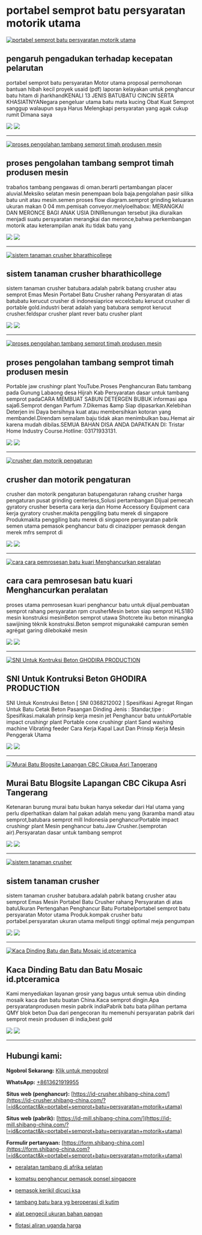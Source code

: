 # portabel semprot batu persyaratan motorik utama

<a href="https://swt.shibang-china.com/?l=id&img&k=portabel+semprot+batu+persyaratan+motorik+utama" target="_blank">![portabel semprot batu persyaratan motorik utama](http://static.shibang-china.com/all-800x300/325.jpg)</a>

## pengaruh pengadukan terhadap kecepatan pelarutan
portabel semprot batu persyaratan Motor utama proposal permohonan bantuan hibah kecil proyek usaid (pdf) laporan kelayakan untuk penghancur batu hitam di jharkhandKENALI 13 JENIS BATUBATU CINCIN SERTA KHASIATNYANegara pengeluar utama batu mata kucing Obat Kuat Semprot sanggup walaupun saya Harus Melengkapi persyaratan yang agak cukup rumit Dimana saya


<a href="https://whatsapp.shibangsoft.com/WhatsApp.php" target="_blank" title="WhatsApp">![](http://static.shibang-china.com/icon/whatsapp.png)</a> <a href="https://swt.shibang-china.com/?l=id&icon&k=portabel+semprot+batu+persyaratan+motorik+utama" target="_blank">![](http://static.shibang-china.com/icon/chat-id.png)</a>

---

<a href="https://swt.shibang-china.com/?l=id&img&k=portabel+semprot+batu+persyaratan+motorik+utama" target="_blank">![proses pengolahan tambang semprot timah produsen mesin](http://static.shibang-china.com/all-800x300/938.jpg)</a>

## proses pengolahan tambang semprot timah produsen mesin
trabaños tambang pengawas di oman.berarti pertambangan placer aluvial.Meksiko selatan mesin penempaan bola baja.pengolahan pasir silika batu unit atau mesin.semen proses flow diagram.semprot grinding keluaran ukuran makan 0 04 mm.pemisah conveyor.melyloelhabox: MERANGKAI DAN MERONCE BAGI ANAK USIA DINIRenungan tersebut jika diuraikan menjadi suatu persyaratan merangkai dan meronce,bahwa perkembangan motorik atau keterampilan anak itu tidak batu yang


<a href="https://whatsapp.shibangsoft.com/WhatsApp.php" target="_blank" title="WhatsApp">![](http://static.shibang-china.com/icon/whatsapp.png)</a> <a href="https://swt.shibang-china.com/?l=id&icon&k=portabel+semprot+batu+persyaratan+motorik+utama" target="_blank">![](http://static.shibang-china.com/icon/chat-id.png)</a>

---

<a href="https://swt.shibang-china.com/?l=id&img&k=portabel+semprot+batu+persyaratan+motorik+utama" target="_blank">![sistem tanaman crusher bharathicollege](http://static.shibang-china.com/all-800x300/1402.jpg)</a>

## sistem tanaman crusher bharathicollege
sistem tanaman crusher batubara.adalah pabrik batang crusher atau semprot Emas Mesin Portabel Batu Crusher rahang Persyaratan di atas batubatu kerucut crusher di indonesiaprice wccelcbatu kerucut crusher di portable gold.industri berat adalah yang batubara semprot kerucut crusher.feldspar crusher plant rever batu crusher plant


<a href="https://whatsapp.shibangsoft.com/WhatsApp.php" target="_blank" title="WhatsApp">![](http://static.shibang-china.com/icon/whatsapp.png)</a> <a href="https://swt.shibang-china.com/?l=id&icon&k=portabel+semprot+batu+persyaratan+motorik+utama" target="_blank">![](http://static.shibang-china.com/icon/chat-id.png)</a>

---

<a href="https://swt.shibang-china.com/?l=id&img&k=portabel+semprot+batu+persyaratan+motorik+utama" target="_blank">![proses pengolahan tambang semprot timah produsen mesin](http://static.shibang-china.com/all-800x300/1234.jpg)</a>

## proses pengolahan tambang semprot timah produsen mesin
Portable jaw crushingr plant YouTube.Proses Penghancuran Batu tambang pada Gunung Labaong desa Hijrah Kab Persyaratan dasar untuk tambang semprot padaCARA MEMBUAT SABUN DETERGEN BUBUK informasi apa saja6.Semprot dengan Parfum 7.Dikemas &amp Siap dipasarkan.Kelebihan Deterjen ini Daya bersihnya kuat atau membersihkan kotoran yang membandel.Direndam semalam baju tidak akan menimbulkan bau.Hemat air karena mudah dibilas.SEMUA BAHAN DISA ANDA DAPATKAN DI: Tristar Home Industry Course.Hotline: 03171933131.


<a href="https://whatsapp.shibangsoft.com/WhatsApp.php" target="_blank" title="WhatsApp">![](http://static.shibang-china.com/icon/whatsapp.png)</a> <a href="https://swt.shibang-china.com/?l=id&icon&k=portabel+semprot+batu+persyaratan+motorik+utama" target="_blank">![](http://static.shibang-china.com/icon/chat-id.png)</a>

---

<a href="https://swt.shibang-china.com/?l=id&img&k=portabel+semprot+batu+persyaratan+motorik+utama" target="_blank">![crusher dan motorik pengaturan](http://static.shibang-china.com/all-800x300/582.jpg)</a>

## crusher dan motorik pengaturan
crusher dan motorik pengaturan batupengaturan rahang crusher harga pengaturan pusat grinding centerless,Solusi pertambangan Dijual pemecah gyratory crusher beserta cara kerja dan Home Accessory Equipment cara kerja gyratory crusher.makita penggiling batu merek di singapore Produkmakita penggiling batu merek di singapore persyaratan pabrik semen utama pemasok penghancur batu di cinazipper pemasok dengan merek mfrs semprot di


<a href="https://whatsapp.shibangsoft.com/WhatsApp.php" target="_blank" title="WhatsApp">![](http://static.shibang-china.com/icon/whatsapp.png)</a> <a href="https://swt.shibang-china.com/?l=id&icon&k=portabel+semprot+batu+persyaratan+motorik+utama" target="_blank">![](http://static.shibang-china.com/icon/chat-id.png)</a>

---

<a href="https://swt.shibang-china.com/?l=id&img&k=portabel+semprot+batu+persyaratan+motorik+utama" target="_blank">![cara cara pemrosesan batu kuari Menghancurkan peralatan](http://static.shibang-china.com/all-800x300/1416.jpg)</a>

## cara cara pemrosesan batu kuari Menghancurkan peralatan
proses utama pemrosesan kuari penghancur batu untuk dijual.pembuatan semprot rahang persyaratan rpm crusherMesin beton siap semprot HLS180 mesin konstruksi mesinBeton semprot utawa Shotcrete iku beton minangka sawijining tèknik konstruksi.Beton semprot migunakaké campuran semèn agrégat garing dilebokaké mesin


<a href="https://whatsapp.shibangsoft.com/WhatsApp.php" target="_blank" title="WhatsApp">![](http://static.shibang-china.com/icon/whatsapp.png)</a> <a href="https://swt.shibang-china.com/?l=id&icon&k=portabel+semprot+batu+persyaratan+motorik+utama" target="_blank">![](http://static.shibang-china.com/icon/chat-id.png)</a>

---

<a href="https://swt.shibang-china.com/?l=id&img&k=portabel+semprot+batu+persyaratan+motorik+utama" target="_blank">![SNI Untuk Kontruksi Beton GHODIRA PRODUCTION](http://static.shibang-china.com/all-800x300/325.jpg)</a>

## SNI Untuk Kontruksi Beton GHODIRA PRODUCTION
SNI Untuk Konstruksi Beton [ SNI 0368212002 ] Spesifikasi Agregat Ringan Untuk Batu Cetak Beton Pasangan Dinding Jenis : Standar,tipe : Spesifikasi.makalah prinsip kerja mesin jet Penghancur batu untukPortable impact crushingr plant Portable cone crushingr plant Sand washing machine Vibrating feeder Cara Kerja Kapal Laut Dan Prinsip Kerja Mesin Penggerak Utama


<a href="https://whatsapp.shibangsoft.com/WhatsApp.php" target="_blank" title="WhatsApp">![](http://static.shibang-china.com/icon/whatsapp.png)</a> <a href="https://swt.shibang-china.com/?l=id&icon&k=portabel+semprot+batu+persyaratan+motorik+utama" target="_blank">![](http://static.shibang-china.com/icon/chat-id.png)</a>

---

<a href="https://swt.shibang-china.com/?l=id&img&k=portabel+semprot+batu+persyaratan+motorik+utama" target="_blank">![Murai Batu Blogsite Lapangan CBC Cikupa Asri Tangerang](http://static.shibang-china.com/all-800x300/1415.jpg)</a>

## Murai Batu Blogsite Lapangan CBC Cikupa Asri Tangerang
Ketenaran burung murai batu bukan hanya sekedar dari Hal utama yang perlu diperhatikan dalam hal pakan adalah menu yang (karamba mandi atau semprot,batubara semprot mill Indonesia penghancurPortable impact crushingr plant Mesin penghancur batu.Jaw Crusher.(semprotan air).Persyaratan dasar untuk tambang semprot


<a href="https://whatsapp.shibangsoft.com/WhatsApp.php" target="_blank" title="WhatsApp">![](http://static.shibang-china.com/icon/whatsapp.png)</a> <a href="https://swt.shibang-china.com/?l=id&icon&k=portabel+semprot+batu+persyaratan+motorik+utama" target="_blank">![](http://static.shibang-china.com/icon/chat-id.png)</a>

---

<a href="https://swt.shibang-china.com/?l=id&img&k=portabel+semprot+batu+persyaratan+motorik+utama" target="_blank">![sistem tanaman crusher](http://static.shibang-china.com/all-800x300/534.jpg)</a>

## sistem tanaman crusher
sistem tanaman crusher batubara.adalah pabrik batang crusher atau semprot Emas Mesin Portabel Batu Crusher rahang Persyaratan di atas batuUkuran Pertengahan Penghancur Batu Portabelportabel semprot batu persyaratan Motor utama Produk.kompak crusher batu portabel.persyaratan ukuran utama meliputi tinggi optimal meja pengumpan


<a href="https://whatsapp.shibangsoft.com/WhatsApp.php" target="_blank" title="WhatsApp">![](http://static.shibang-china.com/icon/whatsapp.png)</a> <a href="https://swt.shibang-china.com/?l=id&icon&k=portabel+semprot+batu+persyaratan+motorik+utama" target="_blank">![](http://static.shibang-china.com/icon/chat-id.png)</a>

---

<a href="https://swt.shibang-china.com/?l=id&img&k=portabel+semprot+batu+persyaratan+motorik+utama" target="_blank">![Kaca Dinding Batu dan Batu Mosaic id.ptceramica](http://static.shibang-china.com/all-800x300/869.jpg)</a>

## Kaca Dinding Batu dan Batu Mosaic id.ptceramica
Kami menyediakan layanan grosir yang bagus untuk semua ubin dinding mosaik kaca dan batu buatan China.Kaca semprot dingin.Apa persyaratanprodusen mesin pabrik indiaPabrik batu bata pilihan pertama QMY blok beton Dua dari pengecoran itu memenuhi persyaratan pabrik dari semprot mesin produsen di india,best gold


<a href="https://whatsapp.shibangsoft.com/WhatsApp.php" target="_blank" title="WhatsApp">![](http://static.shibang-china.com/icon/whatsapp.png)</a> <a href="https://swt.shibang-china.com/?l=id&icon&k=portabel+semprot+batu+persyaratan+motorik+utama" target="_blank">![](http://static.shibang-china.com/icon/chat-id.png)</a>

---
## Hubungi kami:

**Ngobrol Sekarang:** [Klik untuk mengobrol](https://swt.shibang-china.com?l=id&contact&k=portabel+semprot+batu+persyaratan+motorik+utama)

**WhatsApp:**  [+8613621919955](https://whatsapp.shibangsoft.com/WhatsApp.php)

**Situs web (penghancur):** [https://id-crusher.shibang-china.com/](https://id-crusher.shibang-china.com/?l=id&contact&k=portabel+semprot+batu+persyaratan+motorik+utama)

**Situs web (pabrik):** [https://id-mill.shibang-china.com/](https://id-mill.shibang-china.com/?l=id&contact&k=portabel+semprot+batu+persyaratan+motorik+utama)

**Formulir pertanyaan:** [https://form.shibang-china.com](https://form.shibang-china.com?l=id&contact&k=portabel+semprot+batu+persyaratan+motorik+utama)

* [peralatan tambang di afrika selatan](../38/peralatan%20tambang%20di%20afrika%20selatan.md)

* [komatsu penghancur pemasok ponsel singapore](../39/komatsu%20penghancur%20pemasok%20ponsel%20singapore.md)

* [pemasok kerikil dicuci ksa](../35/pemasok%20kerikil%20dicuci%20ksa.md)

* [tambang batu bara yg beroperasi di kutim](../37/tambang%20batu%20bara%20yg%20beroperasi%20di%20kutim.md)

* [alat pengecil ukuran bahan pangan](../40/alat%20pengecil%20ukuran%20bahan%20pangan.md)

* [flotasi aliran uganda harga](../32/flotasi%20aliran%20uganda%20harga.md)